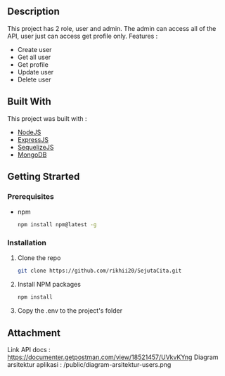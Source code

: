## Description

This project has 2 role, user and admin. The admin can access all of the API, user just can access get profile only.
Features :
- Create user
- Get all user
- Get profile
- Update user
- Delete user

## Built With

This project was built with :

- [NodeJS](https://nodejs.org/)
- [ExpressJS](https://expressjs.com/)
- [SequelizeJS](https://sequelize.org/)
- [MongoDB](https://www.mongodb.com/)

## Getting Strarted

### Prerequisites

- npm

  ```sh
  npm install npm@latest -g
  ```

### Installation

1. Clone the repo
   ```sh
   git clone https://github.com/rikhii20/SejutaCita.git
   ```
2. Install NPM packages
   ```sh
   npm install
   ```
3. Copy the .env to the project's folder

## Attachment

Link API docs : https://documenter.getpostman.com/view/18521457/UVkvKYng
Diagram arsitektur aplikasi : /public/diagram-arsitektur-users.png